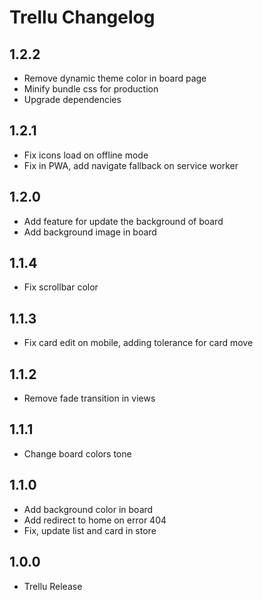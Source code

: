 # Trellu Changelog

## 1.2.2

* Remove dynamic theme color in board page
* Minify bundle css for production
* Upgrade dependencies

## 1.2.1

* Fix icons load on offline mode
* Fix in PWA, add navigate fallback on service worker

## 1.2.0

* Add feature for update the background of board
* Add background image in board

## 1.1.4

* Fix scrollbar color

## 1.1.3

* Fix card edit on mobile, adding tolerance for card move

## 1.1.2

* Remove fade transition in views

## 1.1.1

* Change board colors tone

## 1.1.0

* Add background color in board
* Add redirect to home on error 404
* Fix, update list and card in store

## 1.0.0

* Trellu Release
